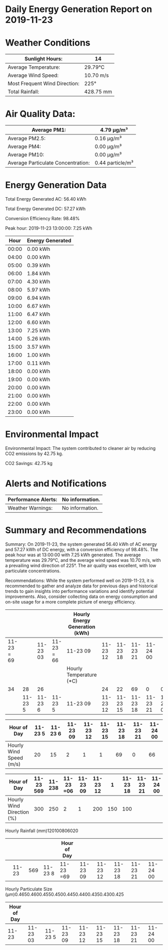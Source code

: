 # Daily Energy Generation Report on 2019-11-23

# Weather Conditions

|Sunlight Hours:|14|
|---|---|
|Average Temperature:|29.79°C|
|Average Wind Speed:|10.70 m/s|
|Most Frequent Wind Direction:|225°|
|Total Rainfall:|428.75 mm|

# Air Quality Data:

|Average PM1:|4.79 μg/m³|
|---|---|
|Average PM2.5:|0.16 μg/m³|
|Average PM4:|0.00 μg/m³|
|Average PM10:|0.00 μg/m³|
|Average Particulate Concentration:|0.44 particle/m³|

# Energy Generation Data

Total Energy Generated AC: 56.40 kWh

Total Energy Generated DC: 57.27 kWh

Conversion Efficiency Rate: 98.48%

Peak hour: 2019-11-23 13:00:00: 7.25 kWh

|Hour|Energy Generated|
|---|---|
|00:00|0.00 kWh|
|04:00|0.00 kWh|
|05:00|0.39 kWh|
|06:00|1.84 kWh|
|07:00|4.30 kWh|
|08:00|5.97 kWh|
|09:00|6.94 kWh|
|10:00|6.67 kWh|
|11:00|6.47 kWh|
|12:00|6.60 kWh|
|13:00|7.25 kWh|
|14:00|5.26 kWh|
|15:00|3.57 kWh|
|16:00|1.00 kWh|
|17:00|0.11 kWh|
|18:00|0.00 kWh|
|19:00|0.00 kWh|
|20:00|0.00 kWh|
|21:00|0.00 kWh|
|22:00|0.00 kWh|
|23:00|0.00 kWh|

# Environmental Impact

Environmental Impact: The system contributed to cleaner air by reducing CO2 emissions by 42.75 kg.

CO2 Savings: 42.75 kg

# Alerts and Notifications

|Performance Alerts:|No information.|
|---|---|
|Weather Warnings:|No information.|

# Summary and Recommendations

Summary: On 2019-11-23, the system generated 56.40 kWh of AC energy and 57.27 kWh of DC energy, with a conversion efficiency of 98.48%. The peak hour was at 13:00:00 with 7.25 kWh generated. The average temperature was 29.79°C, and the average wind speed was 10.70 m/s, with a prevailing wind direction of 225°. The air quality was excellent, with low particulate concentrations.

Recommendations: While the system performed well on 2019-11-23, it is recommended to gather and analyze data for previous days and historical trends to gain insights into performance variations and identify potential improvements. Also, consider collecting data on energy consumption and on-site usage for a more complete picture of energy efficiency.

| | | | |Hourly Energy Generation (kWh)| | | | | |
|---|---|---|---|---|---|---|---|---|---|
|11-23 = 69| |11-23 03|11-23 = 66|11-23 09|11-23 12|11-23 18|11-23 21|11-24 00| |
| | | | |Hourly Temperature (*C)| | | | | |
|34|28|26| | |24|22|69|0|06|
| |11-23 5|11-23 6|11-23 5|11-23 09|11-23 12|11-23 15|11-23 18|11-23 21|11-24 00|

|Hour of Day|11-23 5|11-23 6|11-23 09|11-23 12|11-23 15|11-23 18|11-23 21|11-24 00|
|---|---|---|---|---|---|---|---|---|
|Hourly Wind Speed (m/s)|20|15|2|1|1|69|0|66|

|Hour of Day|11-23 569|11-238|11-23 =06|11-23 09|11-23 12|1|11-23 18|11-23 21|11-24 00|
|---|---|---|---|---|---|---|---|---|---|
|Hourly Wind Direction (%)|300|250|2|1|200|150|100| | |

Hourly Rainfall (mm)120100806020

| | | | |Hour of Day| | | | | |
|---|---|---|---|---|---|---|---|---|---|
| |11-23|569|11-23 8|11-23 =69|11-23 09|11-23 12|11-23 18|11-23 21|11-24 00|

Hourly Particulate Size (µm)0.4650.4600.4550.4500.4450.4400.4350.4300.425

|Hour of Day| | | | | | | | |
|---|---|---|---|---|---|---|---|---|
|11-23|11-23 03|11-23 5|11-23 09|11-23 12|11-23 15|11-23 18|11-23 21|11-24 00|